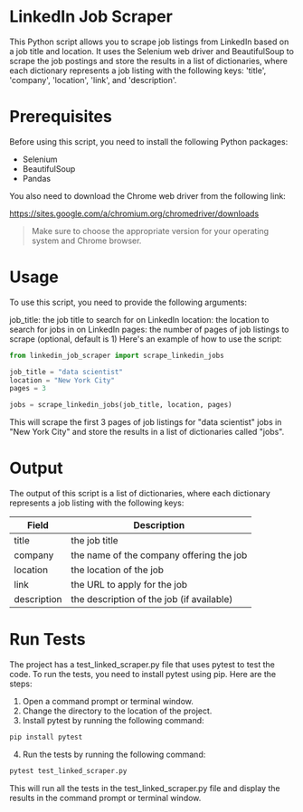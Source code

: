 # LinkedIn Job Scraper
This Python script allows you to scrape job listings from LinkedIn based on a job title and location. It uses the Selenium web driver and BeautifulSoup to scrape the job postings and store the results in a list of dictionaries, where each dictionary represents a job listing with the following keys: 'title', 'company', 'location', 'link', and 'description'.

# Prerequisites
Before using this script, you need to install the following Python packages:

- Selenium
- BeautifulSoup
- Pandas

You also need to download the Chrome web driver from the following link:

https://sites.google.com/a/chromium.org/chromedriver/downloads

> Make sure to choose the appropriate version for your operating system and Chrome browser.

# Usage
To use this script, you need to provide the following arguments:

job_title: the job title to search for on LinkedIn
location: the location to search for jobs in on LinkedIn
pages: the number of pages of job listings to scrape (optional, default is 1)
Here's an example of how to use the script:

```python
from linkedin_job_scraper import scrape_linkedin_jobs

job_title = "data scientist"
location = "New York City"
pages = 3

jobs = scrape_linkedin_jobs(job_title, location, pages)
```

This will scrape the first 3 pages of job listings for "data scientist" jobs in "New York City" and store the results in a list of dictionaries called "jobs".

# Output
The output of this script is a list of dictionaries, where each dictionary represents a job listing with the following keys:

| Field        | Description                                      |
|--------------|--------------------------------------------------|
| title        | the job title                                    |
| company      | the name of the company offering the job         |
| location     | the location of the job                          |
| link         | the URL to apply for the job                      |
| description  | the description of the job (if available)         |

# Run Tests
The project has a test_linked_scraper.py file that uses pytest to test the code. To run the tests, you need to install pytest using pip. Here are the steps:

1. Open a command prompt or terminal window.
2. Change the directory to the location of the project.
3. Install pytest by running the following command:

```bash
pip install pytest
```

4. Run the tests by running the following command:

```bash
pytest test_linked_scraper.py
```

This will run all the tests in the test_linked_scraper.py file and display the results in the command prompt or terminal window.

